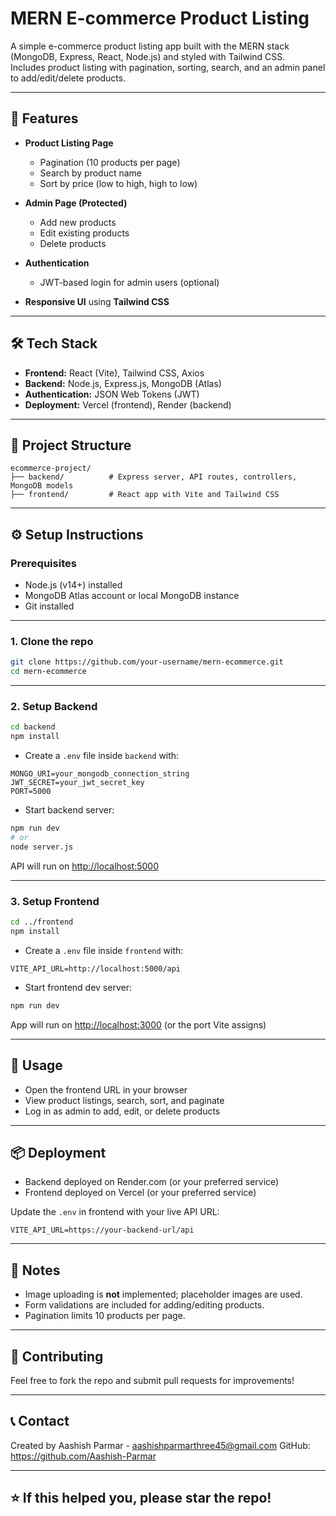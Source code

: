 # MERN E-commerce Product Listing

A simple e-commerce product listing app built with the MERN stack (MongoDB, Express, React, Node.js) and styled with Tailwind CSS.  
Includes product listing with pagination, sorting, search, and an admin panel to add/edit/delete products.

---

## 🚀 Features

- **Product Listing Page**  
  - Pagination (10 products per page)  
  - Search by product name  
  - Sort by price (low to high, high to low)  

- **Admin Page (Protected)**  
  - Add new products  
  - Edit existing products  
  - Delete products  

- **Authentication**  
  - JWT-based login for admin users (optional)  

- **Responsive UI** using **Tailwind CSS**  

---

## 🛠️ Tech Stack

- **Frontend:** React (Vite), Tailwind CSS, Axios  
- **Backend:** Node.js, Express.js, MongoDB (Atlas)  
- **Authentication:** JSON Web Tokens (JWT)  
- **Deployment:** Vercel (frontend), Render (backend)

---

## 📁 Project Structure

```
ecommerce-project/
├── backend/          # Express server, API routes, controllers, MongoDB models
├── frontend/         # React app with Vite and Tailwind CSS
```

---

## ⚙️ Setup Instructions

### Prerequisites

- Node.js (v14+) installed  
- MongoDB Atlas account or local MongoDB instance  
- Git installed  

---

### 1. Clone the repo

```bash
git clone https://github.com/your-username/mern-ecommerce.git
cd mern-ecommerce
```

---

### 2. Setup Backend

```bash
cd backend
npm install
```

- Create a `.env` file inside `backend` with:

```
MONGO_URI=your_mongodb_connection_string
JWT_SECRET=your_jwt_secret_key
PORT=5000
```

- Start backend server:

```bash
npm run dev
# or
node server.js
```

API will run on [http://localhost:5000](http://localhost:5000)

---

### 3. Setup Frontend

```bash
cd ../frontend
npm install
```

- Create a `.env` file inside `frontend` with:

```
VITE_API_URL=http://localhost:5000/api
```

- Start frontend dev server:

```bash
npm run dev
```

App will run on [http://localhost:3000](http://localhost:3000) (or the port Vite assigns)

---

## 🧩 Usage

- Open the frontend URL in your browser  
- View product listings, search, sort, and paginate  
- Log in as admin to add, edit, or delete products

---

## 📦 Deployment

- Backend deployed on Render.com (or your preferred service)  
- Frontend deployed on Vercel (or your preferred service)  

Update the `.env` in frontend with your live API URL:

```
VITE_API_URL=https://your-backend-url/api
```

---

## 📝 Notes

- Image uploading is **not** implemented; placeholder images are used.  
- Form validations are included for adding/editing products.  
- Pagination limits 10 products per page.

---

## 🤝 Contributing

Feel free to fork the repo and submit pull requests for improvements!

---

## 📞 Contact

Created by Aashish Parmar - aashishparmarthree45@gmail.com 
GitHub: https://github.com/Aashish-Parmar

---

## ⭐ If this helped you, please star the repo!
